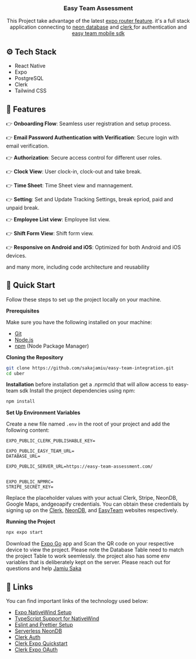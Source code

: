 <div align="center">
<h3 align="center"> Easy Team Assessment</h3>
 <div align="center">
    This Project take advantage of the latest <a href="https://docs.expo.dev/router/introduction/" target="_blank">expo router feature</a>. it's a full stack application connecting to <a href="htpps://neon.tech/" target="_blank" >neon database</a> and <a href="https://clerk.com" target="_blank">clerk </a> for authentication and <a href="https://www.easyteam.com/" target="_blank">easy team  mobile sdk </a>    </div>
</div>

## <a name="tech-stack">⚙️ Tech Stack</a>
- React Native
- Expo
- PostgreSQL
- Clerk
- Tailwind CSS

## <a name="features">🔋 Features</a>
👉 **Onboarding Flow**: Seamless user registration and setup process.

👉 **Email Password Authentication with Verification**: Secure login with email verification.

👉 **Authorization**: Secure access control for different user roles.

👉 **Clock View**: User clock-in, clock-out and take break.

👉 **Time Sheet**: Time Sheet view and mannagement.

👉 **Setting**: Set and Update Tracking Settings, break epriod, paid and unpaid break.

👉 **Employee List view**: Employee list view.

👉 **Shift Form View**: Shift form view.

👉 **Responsive on Android and iOS**: Optimized for both Android and iOS devices.

and many more, including code architecture and reusability

## <a name="quick-start">🤸 Quick Start</a>

Follow these steps to set up the project locally on your machine.

**Prerequisites**

Make sure you have the following installed on your machine:

- [Git](https://git-scm.com/)
- [Node.js](https://nodejs.org/en)
- [npm](https://www.npmjs.com/) (Node Package Manager)

**Cloning the Repository**

```bash
git clone https://github.com/sakajamiu/easy-team-integration.git
cd uber
```

**Installation**
before installation get a .nprmcId that will allow access to easy-team sdk
Install the project dependencies using npm:


```bash
npm install
```

**Set Up Environment Variables**

Create a new file named `.env` in the root of your project and add the following content:

```env
EXPO_PUBLIC_CLERK_PUBLISHABLE_KEY=

EXPO_PUBLIC_EASY_TEAM_URL=
DATABASE_URL=

EXPO_PUBLIC_SERVER_URL=https://easy-team-assessment.com/


EXPO_PUBLIC_NPMRC=
STRIPE_SECRET_KEY=
```

Replace the placeholder values with your actual Clerk, Stripe, NeonDB, Google Maps, andgeoapify credentials. You can
obtain these credentials by signing up on
the [Clerk](https://clerk.com/),  [NeonDB](https://neon.tech/), 
and [EasyTeam](https://www.easyteam.com/) websites respectively.

**Running the Project**

```bash
npx expo start
```

Download the [Expo Go](https://expo.dev/go) app and Scan the QR code on your respective device to view the project. Please note the Database Table need to match the project Table to work seemlessly. the project also has some env variables that is deliberately kept on the server. Please reach out for questions and help [Jamiu Saka](mailto:jamiusaka.a@gmail.com?subject=[GitHub]%20Easy%20Assessment%20Submission)


## <a name="links">🔗 Links</a>

You can find important links of the technology used below:

- <a href="https://www.nativewind.dev/quick-starts/expo" target="_blank">Expo NativeWind Setup</a>
- <a href="https://www.nativewind.dev/v4/getting-started/typescript" target="_blank">TypeScript Support for
  NativeWind</a>
- <a href="https://docs.expo.dev/guides/using-eslint/" target="_blank">Eslint and Prettier Setup</a>
- <a href="https://neon.tech/" target="_blank">Serverless NeonDB</a>
- <a href="https://go.clerk.com/DtiSBEI" target="_blank">Clerk Auth</a>
- <a href="https://clerk.com/docs/quickstarts/expo" target="_blank">Clerk Expo Quickstart</a>
- <a href="https://clerk.com/docs/custom-flows/oauth-connections" target="_blank">Clerk Expo OAuth</a>
